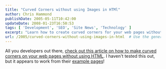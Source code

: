 ```yaml
---
title: "Curved Corners without using Images in HTMl"
author: Chris Hammond
publishDate: 2005-05-11T10:42:00
updateDate: 2008-01-23T16:50:53
tags: [ 'Development', 'SEO', 'Site News', 'Technology' ]
excerpt: "Learn how to create curved corners for your web pages without HTML in this informative article! Find out if it works from their example pages."
url: /2005/curved-corners-without-using-images-in-html  # Use the generated URL with year
---
```

<P>All you developers out there, <A href="https://pro.html.it/articoli/id_599/idcat_31/pag_1/pag.html">check out this article on how to make curved corners on your web pages without using HTML</A>. I haven't tested this out, but it appears to work from their <A href="https://pro.html.it/esempio/nifty2/nifty10js.html">example pages</A>!</P>

